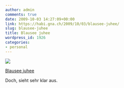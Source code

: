 ```yaml
---
author: admin
comments: true
date: 2009-10-03 14:27:09+00:00
link: https://habi.gna.ch/2009/10/03/blausee-juhee/
slug: blausee-juhee
title: Blausee juhee
wordpress_id: 1926
categories:
- personal
---
```



 [![](https://static.flickr.com/3452/3977266472_ea484132b3_m.jpg)](https://www.flickr.com/photos/habi/3977266472/)
   

 
  [Blausee juhee](https://www.flickr.com/photos/habi/3977266472/)
    

 



Doch, sieht sehr klar aus.
  

